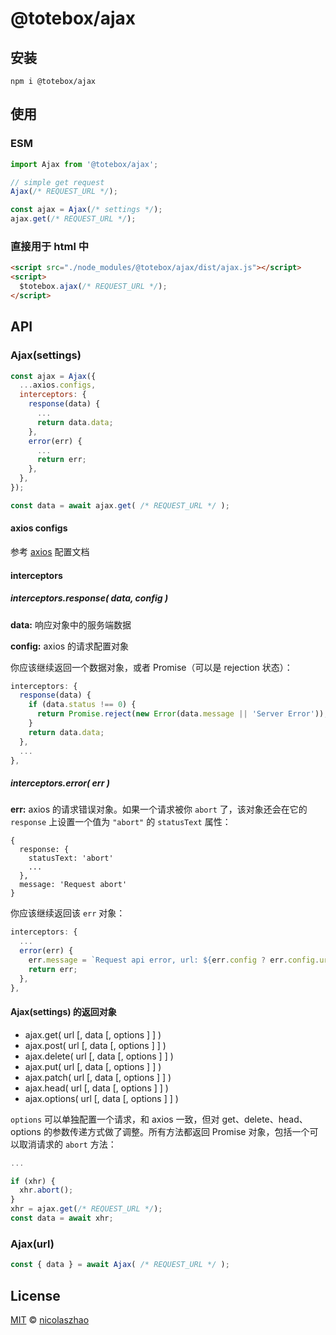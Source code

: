 # @totebox/ajax

## 安装

```
npm i @totebox/ajax
```

## 使用

### ESM

```js
import Ajax from '@totebox/ajax';

// simple get request
Ajax(/* REQUEST_URL */);

const ajax = Ajax(/* settings */);
ajax.get(/* REQUEST_URL */);
```

### 直接用于 html 中

```html
<script src="./node_modules/@totebox/ajax/dist/ajax.js"></script>
<script>
  $totebox.ajax(/* REQUEST_URL */);
</script>
```

## API

### Ajax(settings)

```js
const ajax = Ajax({
  ...axios.configs,
  interceptors: {
    response(data) {
      ...
      return data.data;
    },
    error(err) {
      ...
      return err;
    },
  },
});

const data = await ajax.get( /* REQUEST_URL */ );
```

#### axios configs

参考 [axios](https://github.com/axios/axios#request-config) 配置文档

#### interceptors

##### interceptors.response( data, config )

**data:** 响应对象中的服务端数据

**config:** axios 的请求配置对象

你应该继续返回一个数据对象，或者 Promise（可以是 rejection 状态）：

```js
interceptors: {
  response(data) {
    if (data.status !== 0) {
      return Promise.reject(new Error(data.message || 'Server Error'));
    }
    return data.data;
  },
  ...
},
```

##### interceptors.error( err )

**err:** axios 的请求错误对象。如果一个请求被你 `abort` 了，该对象还会在它的 `response` 上设置一个值为 `"abort"` 的 `statusText` 属性：

```
{
  response: {
    statusText: 'abort'
    ...
  },
  message: 'Request abort'
}
```

你应该继续返回该 `err` 对象：

```js
interceptors: {
  ...
  error(err) {
    err.message = `Request api error, url: ${err.config ? err.config.url : ''}, message: ${err.message}`;
    return err;
  },
},
```

#### Ajax(settings) 的返回对象

* ajax.get( url [,  data [, options ] ] )
* ajax.post( url [,  data [, options ] ] )
* ajax.delete( url [,  data [, options ] ] )
* ajax.put( url [,  data [, options ] ] )
* ajax.patch( url [,  data [, options ] ] )
* ajax.head( url [,  data [, options ] ] )
* ajax.options( url [,  data [, options ] ] )

`options` 可以单独配置一个请求，和 axios 一致，但对 get、delete、head、options 的参数传递方式做了调整。所有方法都返回 Promise 对象，包括一个可以取消请求的 `abort` 方法：

```js
...

if (xhr) {
  xhr.abort();
}
xhr = ajax.get(/* REQUEST_URL */);
const data = await xhr;
```

### Ajax(url)

```js
const { data } = await Ajax( /* REQUEST_URL */ );
```

## License

[MIT](https://github.com/nicolaszhao/totebox/blob/master/LICENSE) © [nicolaszhao](https://github.com/nicolaszhao)
